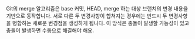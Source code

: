 Git의 merge 알고리즘은 base 커밋, HEAD, merge 하는 대상 브랜치의 변경 내용을 기반으로 동작합니다.
서로 다른 두 변경사항이 합쳐지는 경우에는 반드시 두 변경사항을 병합하는 새로운 변경점을 생성하게 됩니다.
이 방식은 충돌이 발생할 가능성이 있고 충돌이 발생하면 수동으로 해결해야 해요.